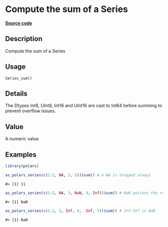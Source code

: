 

# Compute the sum of a Series

[**Source code**](https://github.com/pola-rs/r-polars/tree/main/R/series__series.R#L790)

## Description

Compute the sum of a Series

## Usage

<pre><code class='language-R'>Series_sum()
</code></pre>

## Details

The Dtypes Int8, UInt8, Int16 and UInt16 are cast to Int64 before
summing to prevent overflow issues.

## Value

A numeric value

## Examples

``` r
library(polars)

as_polars_series(c(1:2, NA, 3, 5))$sum() # a NA is dropped always
```

    #> [1] 11

``` r
as_polars_series(c(1:2, NA, 3, NaN, 4, Inf))$sum() # NaN poisons the result
```

    #> [1] NaN

``` r
as_polars_series(c(1:2, 3, Inf, 4, -Inf, 5))$sum() # Inf-Inf is NaN
```

    #> [1] NaN
